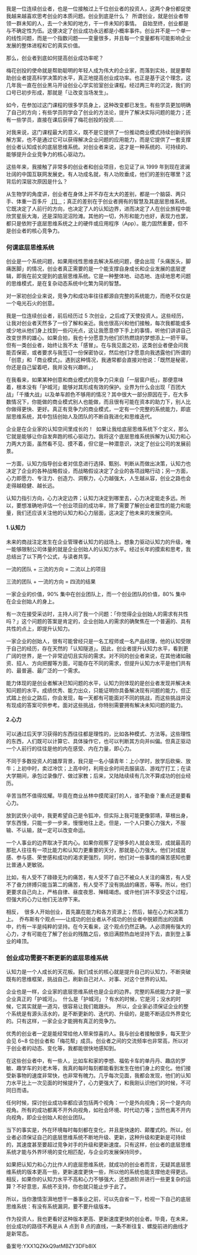 我是一位连续创业者，也是一位接触过上千位创业者的投资人，这两个身份都促使我越来越喜欢思考创业的本质问题。创业到底是什么？  所谓创业，就是创业者带领一群未知的人，去一个未知的地方，干一件未知的事情。  自始至终，创业都是与不确定性为伍。这便决定了创业成功永远都是小概率事件。创业并不是一个单一的线性问题，而是一个指数问题——变量很多，并且每一个变量都有可能影响企业发展的整体进程和它的真实价值。 

那么，创业者到底如何提高创业成功率呢？ 

梅花创投的使命就是帮助聪明的年轻人成为伟大的企业家，而落到实处，就是要帮助创业者提高科学决策的水平，真正地提高创业成功率。也正是基于这个理念，这几年我一直在创业黑马开设创业心学实验室创业课程。经过两三年的沉淀，我们的口号已初步形成，那就是「让改变当场发生」。 

如今，在参加过这门课程的很多学员身上，这种改变都已发生。有些学员更加明确了自己的方向；有些学员则学会了创业的方法论，提升了解决实际问题的能力；还有一些学员，直接在课后获得了梅花创投的投资…… 

对我来说，这门课程最大的意义，既不是它提供了一份推动商业模式持续创新的拆解方案，也不是通过它可以获得解决企业问题的应用能力，而是它提供了一套支撑创业者认知成长的底层思维系统。对创业者来说，这才是一种系统的、可持续的、能够提升企业竞争力的核心驱动力。 

这些年来，我接触了非常多的创业者和创业项目，也见证了从 1999 年到现在波澜壮阔的中国互联网发展史。有人功成名就，有人功败垂成，他们的差别在哪里？这背后的深层次原因是什么？ 

从生物学的角度讲，创业者在身体上并不存在太大的差别，都是一个脑袋、两只手、体重一百多斤  [ \[1\]   ](#comment_800)；真正的差别在于创业者拥有的智慧及其底层思维系统。它既决定了人前行的方向，也决定了人的认知边界，进而决定了人在创业旅程中能欣赏星辰大海，还是深陷泥沼险滩。其他的一切，外形和能力也好，表现力也罢，都只是依附于底层思维系统之上的硬件或应用程序（App）。能力固然重要，但不是创业者的核心竞争力。 

### 何谓底层思维系统 

创业是一个系统问题，如果用线性思维去解决系统问题，便会出现「头痛医头，脚痛医脚」的情况，创业者真正需要的是一个能支撑自身成长和企业发展的底层逻辑，即我在前文提到的底层思维系统。它是一种整体地、动态地、连续地思考问题的思维模式，是在复杂动态系统中化繁为简的智慧。 

对一家初创企业来说，竞争力和成功率往往都源自完整的系统能力，而绝不仅仅是一个电光石火的创意。 

我是一位连续创业者，前后经历过 5 次创业，之后成了天使投资人。这些经历，让我对创业者天然多了一份了解和亲近。我也很高兴和他们接触，每次我都能或多或少地从他们身上找到一些闪光点，这让我愿意停下手上的事情，听他们讲讲自己改变世界的雄心。如果合拍，我也十分愿意为他们炽热燃烧的梦想添上一把干草。但有一类创业者，始终让我不太「感冒」。在与我见面之初，这类创业者便会问我能否保密，或者要求与我签订一份保密协议，然后他们才愿意向我透露他们所谓的「创意」和「商业模式」。遇到这种情况，我通常都会直接对他说：「既然是秘密，你还是自己留着吧，我并没有兴趣听。」 

在我看来，如果某种创意和商业模式的竞争力只来自「一层窗户纸」，那便意味着，根本没有「护城河」能够对其形成有效的保护。业界为什么会出现「百团大战」「千播大战」以及单车颜色不够用的情况？其中很大一部分原因在于，在大多数情况下，你能做的商业模式别人也能做，而且很有可能在资本的助力下，别人比你做得更快、更好。真正有竞争力的商业模式，一定有一个完整的系统能力，即底层思维系统，其中包括创始人及团队的不断自我进化和思维迭代。 

企业是在企业家的认知空间里成长的！  如果让我给底层思维系统下个定义，那么它就是能够让你自发奔跑的核心驱动力。我将这个底层思维系统拆解为认知力和心力两大方面，虽然看不见、摸不着，但它是一种潜意识，决定了创业公司的发展前景。 

一方面，认知力指导创业者对信息进行选择、甄别、判断从而做出决策，认知力也决定了企业的各种战略假设，而战略假设决定了企业的各项战略行动；另一方面，心力即愿力、专注力、创造力、洞察力，心力越强大，人生越从容，创业之路也会走得越稳健、越长远。 

认知力指引方向，心力决定边界；认知力决定到哪里去，心力决定能走多远。所以，要想准确地评估一个创业项目的成功率，除了需要了解创业者显性的能力和能量，我们还应该关注他的认知力和心力层面，这决定了他未来的发展空间。 

#### 1.认知力 

未来的商战注定发生在企业管理者认知力的战场上。想象力驱动认知力的升级，唯一能够限制公司体量的就是企业创始人的认知力水平。经过长年的摸索和思考，我总结出了以下两个公式，与读者共享。 

一流的团队 + 三流的方向 = 二流以上的项目 

三流的团队 + 一流的方向 = 四流的结果 

一家企业的价值，90\% 集中在创业团队上，而一个创业团队的价值，80\% 集中在企业创始人的身上。 

有一次在接受采访时，主持人问了我一个问题：「你觉得企业创始人的需求有共性吗？」这个问题的答案是肯定的，企业创始人的需求的确聚焦在一个普遍的、具有共性的点上，即提升认知力。 

一家企业的创始人，很有可能曾经只是一名工程师或一名产品经理，他的认知受限于自己的经历，存在天然的「认知隧道」。因此，创业者提升认知力水平，看到更广阔的世界，是一个非常迫切且实际的需求。对不同的创业者来说，在其他诸如融资、招人、方向把握等方面，可能存在不同的需求，但提升认知力水平是他们共有的、最普遍、最广泛的一个需求。 

能力体现的是创业者解决已知问题的水平，认知力则体现的是创业者发现并解决未知问题的水平。成绩优秀、能力出众，只能证明你具备解决现有问题的能力，但正式踏上创业之路后，你会发现，每一天都有可能面对不同的挑战，而这些挑战并没有现成的答案可供参考。面对这些挑战，你特别需要拥有解决未知问题的能力。 

#### 2.心力 

可以通过后天学习获得的东西往往都是理性的，比如各种模式、方法等。这些理性的东西，人们既可以计算它、具体操作它，也可以判断其方向并纠偏。但真正驱动一个人前行的往往是他的内在感受、内在力量，即心力。 

不同于多数投资人的雄厚背景，我只是一名小镇青年：上小学时，放学后砍柴、放牛；上初中时，卖过冷饮；上高中时，利用业余时间去服装店、游戏厅打工；在读大学期间，承包过录像厅、做过家教；后来，又陆陆续续有几次不算成功的创业经历。 

辛苦当然不值得炫耀。毕竟在商业丛林中摸爬滚打的人，谁不勤奋？重点还是要看心力。 

放到武侠小说中，我更希望自己是令狐冲，但实际上我可能更像郭靖，草根出身，学东西慢，只能一步一步来，慢慢地往上走。但是，一个人只要心力强大，不服输、不认输，就一定可以改变命运。 

一个人事业的边界取决于其内心。如果你观察了足够多的人就会发现，成就最高的那批人往往有一项比能力和认知力更重要的天分，那就是心力强大。他们对成就感、参与感、荣誉感和成功的渴求更强烈，同时，他们对一些事情的痛苦感知也要比普通人更敏锐。 

比如，有人受不了碌碌无为的痛苦，有人受不了自己不被众人关注的痛苦，有人受不了奋力拼搏只能当第二的痛苦，有人受不了没有挑战的痛苦，等等。所以，他们更要求自己向上，严格自律、昼度夜思、殚精竭虑。或许他们并不享受这个过程，但强大的心力让他们无法停下来。 

相反，  很多人开始创业，首先赢在能力和各方资源上；然后，输在心力和决策力上。  乔布斯有个观点——让成功的创业者从不成功的创业者中脱颖而出的因素中，约有一半是纯粹的坚持。在今天看来，这个观点仍然正确。人必须拥有强大的心力，才有可能在了解了创业的残酷之后，依旧满腔热血地坚持下去，直到登上事业的峰顶。 

### 创业成功需要不断更新的底层思维系统 

认知力是一个人成长的天花板。我们成长的核心就是提升自己的认知力，不断突破既有的思维框架，挑战自己，刷新自己对人、对事、对这个世界的认知。 

企业也是一样，企业家的底层思维系统也是企业的边界。完整的系统能力才是一家企业真正的「护城河」。  什么是「护城河」？有水的时候，它是河；没水的时候，它其实就是一道沟，很容易让我们栽跟头。  所以，企业家必须保证企业的整个系统是有源头活水的，是不断更新的、迭代的、升级的，是能不断适应外界变化的。只有这样，一家企业才能拥有真正的竞争力。 

优秀的创业者一定是能经常给他人带来惊喜的人。我与创业者接触很多，每天至少会见 6\~8 位创业者和「梅花帮」成员。创业者之间的交流频率也非常高，所以对于创业者的动态、变化等，我都能很快地感知到。 

在这些创业者中，有一些人，比如车和家的李想、福佑卡车的单丹丹、趣店的罗敏、趣学车的刘老木等，我真的每时每刻都能看到发生在他们身上的变化。他们接受新事物的速度非常快，也非常有魄力。几乎每次见面，我都会发现，他们的认知力水平比上一次见面的时候提升了，心力更强大了，和我刚认识他们的时候，不可同日而语。 

任何时候，探讨创业成功率都应该包括两个视角：一个是外向视角；另一个是内向视角。所有的成功都离不开外向视角，如社会环境、时代动力等；当然也离不开内向视角，即企业创始人和创业团队。 

当下的事实是，外在环境每时每刻都在变化，并且是快速的、颠覆式的。所以，创业者必须保证自己的底层思维系统不断地升级、更新，这种升级和更新是可持续的，其速度甚至要超过竞争对手的升级和更新速度。只有这样，创业者的底层思维系统才能与外界环境的变化相匹配，与企业的发展保持同步。 

如果把认知力和心力比作人的底层思维系统，就成功的创业者而言，无疑其底层思维系统的版本更高一些，更新速度更快一些，所以他的系统也能支撑他走得更远。相反，如果你的认知力水平不高和心力不够强大，还想进阶并进行一些更复杂的运算？不好意思，系统不支持，你也就只能止步于此了。 

所以，当你激情澎湃地想干一番事业之前，可以先自省一下，检视一下自己的底层思维系统：有没有系统漏洞，要不要升级版本。 

作为投资人，我也更看好这种版本更高、更新速度更快的创业者。毕竟，在未来，创业成功的路径不再是从 A 点到 B 点的直线，一条不断往复、螺旋前进的曲线才是新常态。 

备案号:YXX1QZKkQ9atMBZY3DFb8lX